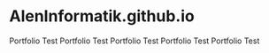 # AlenInformatik.github.io
Portfolio
Test
Portfolio
Test
Portfolio
Test
Portfolio
Test
Portfolio
Test
